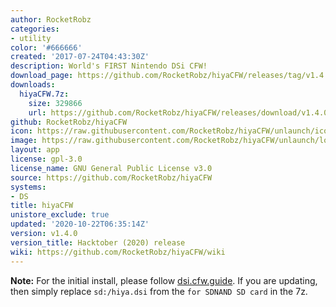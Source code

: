 ```yaml
---
author: RocketRobz
categories:
- utility
color: '#666666'
created: '2017-07-24T04:43:30Z'
description: World's FIRST Nintendo DSi CFW!
download_page: https://github.com/RocketRobz/hiyaCFW/releases/tag/v1.4.0
downloads:
  hiyaCFW.7z:
    size: 329866
    url: https://github.com/RocketRobz/hiyaCFW/releases/download/v1.4.0/hiyaCFW.7z
github: RocketRobz/hiyaCFW
icon: https://raw.githubusercontent.com/RocketRobz/hiyaCFW/unlaunch/icon.bmp
image: https://raw.githubusercontent.com/RocketRobz/hiyaCFW/unlaunch/logo/logo.png
layout: app
license: gpl-3.0
license_name: GNU General Public License v3.0
source: https://github.com/RocketRobz/hiyaCFW
systems:
- DS
title: hiyaCFW
unistore_exclude: true
updated: '2020-10-22T06:35:14Z'
version: v1.4.0
version_title: Hacktober (2020) release
wiki: https://github.com/RocketRobz/hiyaCFW/wiki
---
```

**Note:** For the initial install, please follow [dsi.cfw.guide](https://dsi.cfw.guide). If you are updating, then simply replace `sd:/hiya.dsi` from the `for SDNAND SD card` in the 7z.